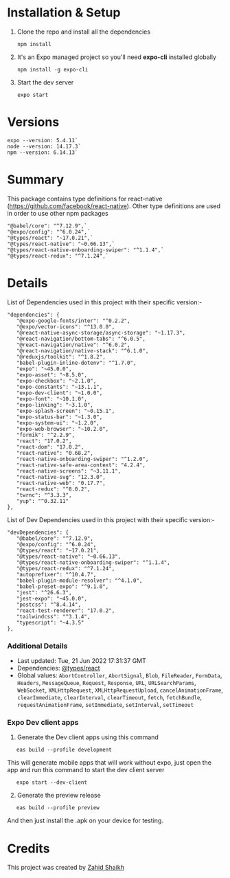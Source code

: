 # Installation & Setup

1. Clone the repo and install all the dependencies
   ```
   npm install
   ```
2. It's an Expo managed project so you'll need <b>expo-cli</b> installed globally
   ```
   npm install -g expo-cli
   ```
3. Start the dev server
   ```
   expo start
   ```

# Versions
```
expo --version: 5.4.11`
node --version: 14.17.3`
npm --version: 6.14.13`
```
# Summary

This package contains type definitions for react-native (https://github.com/facebook/react-native).
Other type definitions are used in order to use other npm packages
```
"@babel/core": "^7.12.9",`
"@expo/config": "^6.0.24",`
"@types/react": "~17.0.21",`
"@types/react-native": "~0.66.13",`
"@types/react-native-onboarding-swiper": "^1.1.4",`
"@types/react-redux": "^7.1.24",`
```
# Details

List of Dependencies used in this project with their specific version:-
```
"dependencies": {
   "@expo-google-fonts/inter": "^0.2.2",
   "@expo/vector-icons": "^13.0.0",
   "@react-native-async-storage/async-storage": "~1.17.3",
   "@react-navigation/bottom-tabs": "^6.0.5",
   "@react-navigation/native": "^6.0.2",
   "@react-navigation/native-stack": "^6.1.0",
   "@reduxjs/toolkit": "^1.8.2",
   "babel-plugin-inline-dotenv": "^1.7.0",
   "expo": "~45.0.0",
   "expo-asset": "~8.5.0",
   "expo-checkbox": "~2.1.0",
   "expo-constants": "~13.1.1",
   "expo-dev-client": "~1.0.0",
   "expo-font": "~10.1.0",
   "expo-linking": "~3.1.0",
   "expo-splash-screen": "~0.15.1",
   "expo-status-bar": "~1.3.0",
   "expo-system-ui": "~1.2.0",
   "expo-web-browser": "~10.2.0",
   "formik": "^2.2.9",
   "react": "17.0.2",
   "react-dom": "17.0.2",
   "react-native": "0.68.2",
   "react-native-onboarding-swiper": "^1.2.0",
   "react-native-safe-area-context": "4.2.4",
   "react-native-screens": "~3.11.1",
   "react-native-svg": "12.3.0",
   "react-native-web": "0.17.7",
   "react-redux": "^8.0.2",
   "twrnc": "^3.3.3",
   "yup": "^0.32.11"
},
```

List of Dev Dependencies used in this project with their specific version:-
```
"devDependencies": {
   "@babel/core": "^7.12.9",
   "@expo/config": "^6.0.24",
   "@types/react": "~17.0.21",
   "@types/react-native": "~0.66.13",
   "@types/react-native-onboarding-swiper": "^1.1.4",
   "@types/react-redux": "^7.1.24",
   "autoprefixer": "^10.4.7",
   "babel-plugin-module-resolver": "^4.1.0",
   "babel-preset-expo": "^9.1.0",
   "jest": "^26.6.3",
   "jest-expo": "~45.0.0",
   "postcss": "^8.4.14",
   "react-test-renderer": "17.0.2",
   "tailwindcss": "^3.1.4",
   "typescript": "~4.3.5"
},
```

### Additional Details

- Last updated: Tue, 21 Jun 2022 17:31:37 GMT
- Dependencies: [@types/react](https://npmjs.com/package/@types/react)
- Global values: `AbortController`, `AbortSignal`, `Blob`, `FileReader`, `FormData`, `Headers`, `MessageQueue`, `Request`, `Response`, `URL`, `URLSearchParams`, `WebSocket`, `XMLHttpRequest`, `XMLHttpRequestUpload`, `cancelAnimationFrame`, `clearImmediate`, `clearInterval`, `clearTimeout`, `fetch`, `fetchBundle`, `requestAnimationFrame`, `setImmediate`, `setInterval`, `setTimeout`

### Expo Dev client apps

1. Generate the Dev client apps using this command
```
   eas build --profile development
```
This will generate mobile apps that will work without expo, just open the app and run this command to start the dev client server
```
   expo start --dev-client
```

2. Generate the preview release
```
   eas build --profile preview
```
And then just install the .apk on your device for testing.

# Credits

This project was created by [Zahid Shaikh](https://github.com/the-lone-druid)
